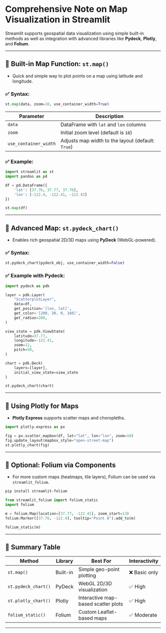 # Comprehensive Note on **Map Visualization** in Streamlit

Streamlit supports geospatial data visualization using simple built-in methods as well as integration with advanced libraries like **Pydeck**, **Plotly**, and **Folium**.

---

## 🔹 Built-in Map Function: `st.map()`

- Quick and simple way to plot points on a map using latitude and longitude.

### ✅ Syntax:
```python
st.map(data, zoom=10, use_container_width=True)
```

| Parameter             | Description                                         |
|-----------------------|-----------------------------------------------------|
| `data`                | DataFrame with `lat` and `lon` columns              |
| `zoom`                | Initial zoom level (default is `10`)                |
| `use_container_width`| Adjusts map width to the layout (default: `True`)   |

### ✅ Example:
```python
import streamlit as st
import pandas as pd

df = pd.DataFrame({
    'lat': [37.76, 37.77, 37.78],
    'lon': [-122.4, -122.41, -122.42]
})

st.map(df)
```

---

## 🔸 Advanced Map: `st.pydeck_chart()`

- Enables rich geospatial 2D/3D maps using **PyDeck** (WebGL-powered).

### ✅ Syntax:
```python
st.pydeck_chart(pydeck_obj, use_container_width=False)
```

### ✅ Example with Pydeck:
```python
import pydeck as pdk

layer = pdk.Layer(
    "ScatterplotLayer",
    data=df,
    get_position='[lon, lat]',
    get_color='[200, 30, 0, 160]',
    get_radius=200,
)

view_state = pdk.ViewState(
    latitude=37.77,
    longitude=-122.41,
    zoom=12,
    pitch=50,
)

chart = pdk.Deck(
    layers=[layer],
    initial_view_state=view_state
)

st.pydeck_chart(chart)
```

---

## 🔸 Using Plotly for Maps

- **Plotly Express** supports scatter maps and choropleths.

```python
import plotly.express as px

fig = px.scatter_mapbox(df, lat="lat", lon="lon", zoom=10)
fig.update_layout(mapbox_style="open-street-map")
st.plotly_chart(fig)
```

---

## 🔸 Optional: Folium via Components

- For more custom maps (heatmaps, tile layers), Folium can be used via `streamlit_folium`.

```bash
pip install streamlit-folium
```

```python
from streamlit_folium import folium_static
import folium

m = folium.Map(location=[37.77, -122.41], zoom_start=13)
folium.Marker([37.76, -122.4], tooltip="Point A").add_to(m)

folium_static(m)
```

---

## 📌 Summary Table

| Method              | Library      | Best For                                | Interactivity |
|---------------------|--------------|------------------------------------------|---------------|
| `st.map()`          | Built-in     | Simple geo-point plotting                | ❌ Basic only |
| `st.pydeck_chart()` | PyDeck       | WebGL 2D/3D visualization                | ✅ High       |
| `st.plotly_chart()` | Plotly       | Interactive map-based scatter plots      | ✅ High       |
| `folium_static()`   | Folium       | Custom Leaflet-based maps                | ✅ Moderate   |

---
